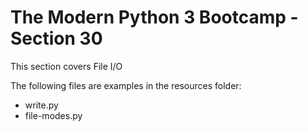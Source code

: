 # The Modern Python 3 Bootcamp - Section 30
This section covers File I/O

The following files are examples in the resources folder:

- write.py
- file-modes.py